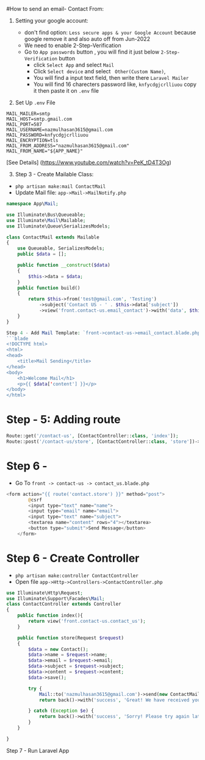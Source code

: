 #How to send an email- Contact From:

1. Setting your google account:
   - don't find option: `Less secure apps & your Google Account` because google remove it and also auto off from Jun-2022
   - We need to enable 2-Step-Verification
   - Go to `App passwords` button , you will find it just below `2-Step-Verification` button
        - click `Select App` and select `Mail`
        - Click `Select device` and select ` Other(Custom Name)`, 
        - You will find a input text field, then write there `Laravel Mailer`
        - You will find 16 charecters password like, `knfycdgjcrlliuou` copy it then paste it on `.env` file

2. Set Up `.env` File
```
MAIL_MAILER=smtp
MAIL_HOST=smtp.gmail.com
MAIL_PORT=587
MAIL_USERNAME=nazmulhasan3615@gmail.com
MAIL_PASSWORD=knfycdgjcrlliuou
MAIL_ENCRYPTION=tls
MAIL_FROM_ADDRESS="nazmulhasan3615@gmail.com"
MAIL_FROM_NAME="${APP_NAME}"
```
[See Details] (https://www.youtube.com/watch?v=PeK_tD4T3Og)

3. Step 3 - Create Mailable Class:
- `php artisan make:mail ContactMail`
- Update Mail file: `app->Mail->MailNotify.php`
  
```php
namespace App\Mail;

use Illuminate\Bus\Queueable;
use Illuminate\Mail\Mailable;
use Illuminate\Queue\SerializesModels;

class ContactMail extends Mailable
{
    use Queueable, SerializesModels;
    public $data = [];

    public function __construct($data)
    {
        $this->data = $data;
    }
    public function build()
    {
        return $this->from('test@gmail.com', 'Testing')
            ->subject('Contact US - ' . $this->data['subject'])
            ->view('front.contact-us.email_contact')->with('data', $this->data);
    }
}

Step 4 - Add Mail Template: `front->contact-us->email_contact.blade.php`
```blade
<!DOCTYPE html>
<html>
<head>
    <title>Mail Sending</title>
</head>
<body>
    <h1>Welcome Mail</h1>
    <p>{{ $data['content'] }}</p>
</body>
</html>
```
# Step - 5: Adding route
```php
Route::get('/contact-us', [ContactController::class, 'index']);
Route::post('/contact-us/store', [ContactController::class, 'store'])->name('contact.store');
```

# Step 6 - 
- Go To `front -> contact-us -> contact_us.blade.php`
```php
<form action="{{ route('contact.store') }}" method="post">
        @csrf
        <input type="text" name="name">
        <input type="email" name="email">
        <input type="text" name="subject">
        <textarea name="content" rows="4"></textarea>
        <button type="submit">Send Message</button>
    </form>
```

# Step 6 - Create Controller
- `php artisan make:controller ContactController`
- Open file `app->Http->Controllers->ContactController.php`

```php
use Illuminate\Http\Request;
use Illuminate\Support\Facades\Mail;
class ContactController extends Controller
{
    public function index(){
        return view('front.contact-us.contact_us');
    }

    public function store(Request $request)
    {
        $data = new Contact();
        $data->name = $request->name;
        $data->email = $request->email;
        $data->subject = $request->subject;
        $data->content = $request->content;
        $data->save();

        try {
            Mail::to('nazmulhasan3615@gmail.com')->send(new ContactMail($data));
            return back()->with('success', 'Great! We have received your message and would like to thank you for writing to us.');

        } catch (Exception $e) {
            return back()->with('success', 'Sorry! Please try again latter');
        }
    }

}
```
Step 7 - Run Laravel App
``` php artisan serve




